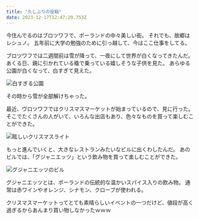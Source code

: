 ```yaml
---
title: "久しぶりの投稿"
date: 2023-12-17T12:47:29.753Z
---
```


今住んでるのはブロツワフで、ポーランドの中々美しい街。
それでも、故郷はレシュノ。
五年前に大学の勉強のために引っ越して、今はここ仕事をしてる。

ブロツワフでは二週間前は雪が降って、一夜にして世界が白くなってきたんだ。
あくる日、親に引かれている橇で乗っている嬉しそうな子供を見た。
あらゆる公園が白くなって、白すぎて見えた。

![白すぎる公園](@assets/posts/hisasiburi-no-toukou/IMG_20231204_105929.jpg)

その時から雪が全部解けちゃった。

最近、ヴロツワフではクリスマスマーケットが始まっているので、見に行った。
そこでたくさんの人がいて、いろんな出店もあり、色々なものを買って楽しむことができた。

![眩しいクリスマスライト](@assets/posts/hisasiburi-no-toukou/IMG_20231209_182036.jpg)

もっと進んでいくと、大きなレストランみたいなビルに出くわしたんだ。
あのビルでは、「グジャニエッツ」という飲み物を買って楽しむことができた。

![グジャニエッツのビル](@assets/posts/hisasiburi-no-toukou/IMG_20231209_183410.jpg)

グジャニエッツとは、ポーランドの伝統的な温かいスパイス入りの飲み物。
通常は赤ワインやオレンジ、シナモン、クローブが使われる。

クリスマスマーケットってとても素晴らしいイベントの一つだけど、値段が高く過ぎるからあんまり買い物しなかったｗｗｗ

